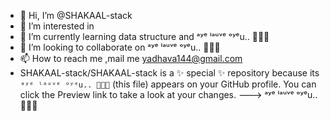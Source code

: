 - 👋 Hi, I’m @SHAKAAL-stack
- 👀 I’m interested in 
- 🌱 I’m currently learning  data structure and ᵃʸᵉ ˡᵃᵘᵛᵉ ᵒʸᵉu.. 💐🌹😋
- 💞️ I’m looking to collaborate on ᵃʸᵉ ˡᵃᵘᵛᵉ ᵒʸᵉu.. 💐🌹😋
- 📫 How to reach me ,mail me yadhava144@gmail.com
- SHAKAAL-stack/SHAKAAL-stack is a ✨ special ✨ repository because its `ᵃʸᵉ ˡᵃᵘᵛᵉ ᵒʸᵉu.. 💐🌹😋` (this file) appears on your GitHub profile.
You can click the Preview link to take a look at your changes.
--->
ᵃʸᵉ ˡᵃᵘᵛᵉ ᵒʸᵉu.. 💐🌹😋
